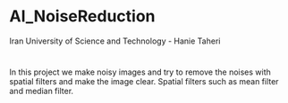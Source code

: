 # AI_NoiseReduction
Iran University of Science and Technology - Hanie Taheri 
#
In this project we make noisy images and try to remove the noises with spatial filters and make the image clear. Spatial filters such as mean filter and median filter.
